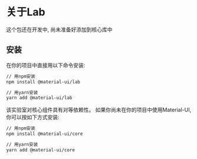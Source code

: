 # 关于Lab

<p class="description">这个包还在开发中, 尚未准备好添加到核心库中</p>

## 安装

在你的项目中直接用以下命令安装:

```sh
// 用npm安装
npm install @material-ui/lab

// 用yarn安装
yarn add @material-ui/lab
```

该实验室对核心组件具有对等依赖性。 如果你尚未在你的项目中使用Material-UI, 你可以按如下方式安装:

```sh
// 用npm安装
npm install @material-ui/core

// 用yarn安装
yarn add @material-ui/core
```
